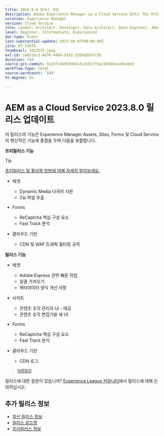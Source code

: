 ```yaml
---
title: 2023-8-0 릴리스 개요
description: Adobe Experience Manager as a Cloud Service 릴리스 개요 비디오 2023.8.0
solution: Experience Manager
version: Cloud Service
role: Leader, Architect, Developer, Data Architect, Data Engineer, Admin, User
level: Beginner, Intermediate, Experienced
doc-type: Event
last-substantial-update: 2023-09-07T00:00:00Z
jira: KT-13876
thumbnail: 3423535.jpeg
exl-id: 3a0210c3-8d7b-4466-9142-335bd5b87c5b
duration: 744
source-git-commit: 9a297cda953d4414131657f9ac84580aea0eabeb
workflow-type: tm+mt
source-wordcount: '143'
ht-degree: 6%

---
```


# AEM as a Cloud Service 2023.8.0 릴리스 업데이트

이 릴리스의 기능은 Experience Manager Assets, Sites, Forms 및 Cloud Service의 혁신적인 기능에 중점을 두며 다음을 포함합니다.

**프리릴리스 기능**

>[!TIP]
>
>[프리릴리스 및 활성화 방법에 대해 자세히 알아보세요.](https://experienceleague.adobe.com/docs/experience-manager-cloud-service/content/release-notes/prerelease.html)

* 에셋
   * Dynamic Media 다국어 지원
   * Zip 파일 추출

* Forms
   * ReCaptcha 핵심 구성 요소
   * Fast Track 분석

* 클라우드 기반
   * CDN 및 WAF 트래픽 필터링 규칙

**릴리스 기능**

* 에셋
   * Adobe Express 관련 빠른 작업
   * 일괄 가져오기
   * 메타데이터 양식 개선 사항

* 사이트
   * 콘텐츠 조각 관리자 UI - 태깅
   * 콘텐츠 조각 편집기용 새 UI

* Forms
   * ReCaptcha 핵심 구성 요소
   * Fast Track 분석

* 클라우드 기반
   * CDN 로그

>[!VIDEO](https://video.tv.adobe.com/v/3423535/?learn=on)

릴리스에 대한 질문이 있습니까?  [Experience League 커뮤니티](https://adobe.ly/3syyBwe)에서 릴리스에 대해 논의하십시오.

## 추가 릴리스 정보

* [최신 릴리스 정보](https://experienceleague.adobe.com/docs/experience-manager-cloud-service/content/release-notes/home.html?lang=ko-KR)
* [릴리스 로드맵](https://experienceleague.adobe.com/docs/experience-manager-release-information/aem-release-updates/update-releases-roadmap.html)
* [프리릴리스 정보](https://experienceleague.adobe.com/docs/experience-manager-cloud-service/content/release-notes/prerelease.html)
